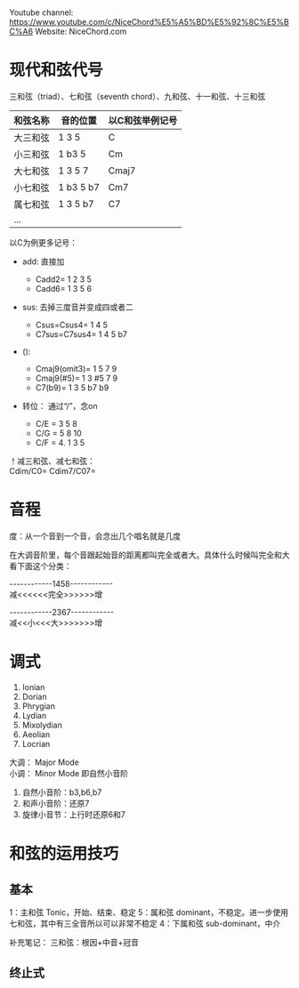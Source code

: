
# 
Youtube channel: https://www.youtube.com/c/NiceChord%E5%A5%BD%E5%92%8C%E5%BC%A6
Website: NiceChord.com

# 现代和弦代号
三和弦（triad）、七和弦（seventh chord）、九和弦、十一和弦、十三和弦

|和弦名称|音的位置|以C和弦举例记号|
|-------|--------|--------------|
|大三和弦|1 3  5|C|
|小三和弦|1 b3 5|Cm|
|大七和弦|1 3  5 7|Cmaj7|
|小七和弦|1 b3 5 b7|Cm7|
|属七和弦|1 3  5 b7|C7|
|...|

以C为例更多记号：  
- add:  直接加
  - Cadd2= 1 2 3 5  
  - Cadd6= 1 3 5 6  
- sus: 去掉三度音并变成四或者二
  - Csus=Csus4= 1 4 5  
  - C7sus=C7sus4= 1 4 5 b7  
- ():  
  - Cmaj9(omit3)= 1 5 7 9
  - Cmaj9(#5)= 1 3 #5 7 9
  - C7(b9)= 1 3 5 b7 b9

- 转位： 通过“/”，念on
  - C/E = 3 5 8  
  - C/G = 5 8 10
  - C/F = 4. 1 3 5
  
！减三和弦、减七和弦：  
Cdim/C0=
Cdim7/C07=

# 音程
度：从一个音到一个音，会念出几个唱名就是几度

在大调音阶里，每个音跟起始音的距离都叫完全或者大。具体什么时候叫完全和大看下面这个分类：

------------1458------------  
减<<<<<<完全>>>>>>增

------------2367------------  
减<<小<<<大>>>>>>>增


# 调式
1. Ionian
2. Dorian
3. Phrygian
4. Lydian
5. Mixolydian
6. Aeolian
7. Locrian

大调： Major Mode  
小调： Minor Mode 即自然小音阶
1. 自然小音阶：b3,b6,b7
2. 和声小音阶：还原7
3. 旋律小音节：上行时还原6和7



# 和弦的运用技巧
## 基本
1：主和弦 Tonic，开始、结束、稳定
5：属和弦 dominant，不稳定。进一步使用七和弦，其中有三全音所以可以非常不稳定
4：下属和弦 sub-dominant，中介

补充笔记：
三和弦：根因+中音+冠音

## 终止式

